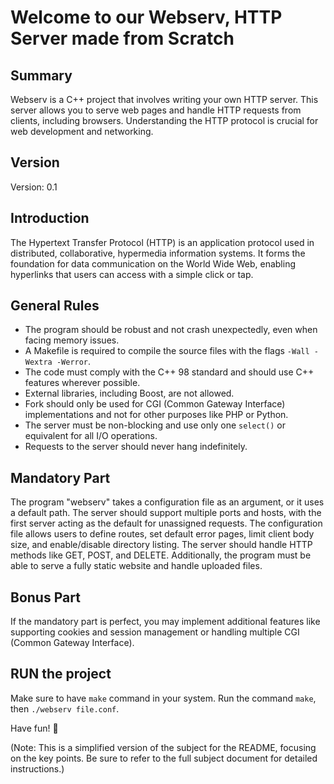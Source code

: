 # Welcome to our Webserv, HTTP Server made from Scratch

## Summary
Webserv is a C++ project that involves writing your own HTTP server. This server allows you to serve web pages and handle HTTP requests from clients, including browsers. Understanding the HTTP protocol is crucial for web development and networking.

## Version
Version: 0.1

## Introduction
The Hypertext Transfer Protocol (HTTP) is an application protocol used in distributed, collaborative, hypermedia information systems. It forms the foundation for data communication on the World Wide Web, enabling hyperlinks that users can access with a simple click or tap.

## General Rules
- The program should be robust and not crash unexpectedly, even when facing memory issues.
- A Makefile is required to compile the source files with the flags `-Wall -Wextra -Werror`.
- The code must comply with the C++ 98 standard and should use C++ features wherever possible.
- External libraries, including Boost, are not allowed.
- Fork should only be used for CGI (Common Gateway Interface) implementations and not for other purposes like PHP or Python.
- The server must be non-blocking and use only one `select()` or equivalent for all I/O operations.
- Requests to the server should never hang indefinitely.

## Mandatory Part
The program "webserv" takes a configuration file as an argument, or it uses a default path. The server should support multiple ports and hosts, with the first server acting as the default for unassigned requests. The configuration file allows users to define routes, set default error pages, limit client body size, and enable/disable directory listing. The server should handle HTTP methods like GET, POST, and DELETE. Additionally, the program must be able to serve a fully static website and handle uploaded files.

## Bonus Part
If the mandatory part is perfect, you may implement additional features like supporting cookies and session management or handling multiple CGI (Common Gateway Interface).

## RUN the project
Make sure to have `make` command in your system. Run the command `make`, then `./webserv file.conf`.

Have fun! 🚀

(Note: This is a simplified version of the subject for the README, focusing on the key points. Be sure to refer to the full subject document for detailed instructions.)
